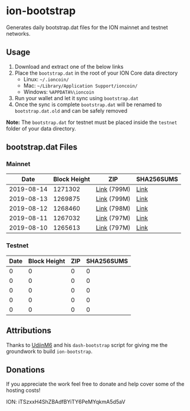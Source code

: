 # ion-bootstrap

Generates daily bootstrap.dat files for the ION mainnet and testnet networks.

## Usage

1. Download and extract one of the below links
2. Place the `bootstrap.dat` in the root of your ION Core data directory
    - Linux: `~/.ioncoin/`
    - Mac: `~/Library/Application Support/ioncoin/`
    - Windows: `%APPDATA%\ioncoin`
3. Run your wallet and let it sync using `bootstrap.dat`
4. Once the sync is complete `bootstrap.dat` will be renamed to `bootstrap.dat.old` and can be safely removed

**Note:** The `bootstrap.dat` for testnet must be placed inside the `testnet` folder of your data directory.

## bootstrap.dat Files

### Mainnet

|    Date    | Block Height | ZIP | SHA256SUMS |
| ---------- | ------------ | --- | ---------- |
| 2019-08-14 | 1271302 | [Link](https://s3-ap-southeast-2.amazonaws.com/ion-bootstrap/mainnet/2019-08-14/bootstrap.dat.zip) (799M) | [Link](https://s3-ap-southeast-2.amazonaws.com/ion-bootstrap/mainnet/2019-08-14/SHA256SUMS) |
| 2019-08-13 | 1269875 | [Link](https://s3-ap-southeast-2.amazonaws.com/ion-bootstrap/mainnet/2019-08-13/bootstrap.dat.zip) (799M) | [Link](https://s3-ap-southeast-2.amazonaws.com/ion-bootstrap/mainnet/2019-08-13/SHA256SUMS) |
| 2019-08-12 | 1268460 | [Link](https://s3-ap-southeast-2.amazonaws.com/ion-bootstrap/mainnet/2019-08-12/bootstrap.dat.zip) (798M) | [Link](https://s3-ap-southeast-2.amazonaws.com/ion-bootstrap/mainnet/2019-08-12/SHA256SUMS) |
| 2019-08-11 | 1267032 | [Link](https://s3-ap-southeast-2.amazonaws.com/ion-bootstrap/mainnet/2019-08-11/bootstrap.dat.zip) (797M) | [Link](https://s3-ap-southeast-2.amazonaws.com/ion-bootstrap/mainnet/2019-08-11/SHA256SUMS) |
| 2019-08-10 | 1265613 | [Link](https://s3-ap-southeast-2.amazonaws.com/ion-bootstrap/mainnet/2019-08-10/bootstrap.dat.zip) (797M) | [Link](https://s3-ap-southeast-2.amazonaws.com/ion-bootstrap/mainnet/2019-08-10/SHA256SUMS) |

### Testnet

|    Date    | Block Height | ZIP | SHA256SUMS |
| ---------- | ------------ | --- | ---------- |
| 0 | 0 | 0 | 0 |
| 0 | 0 | 0 | 0 |
| 0 | 0 | 0 | 0 |
| 0 | 0 | 0 | 0 |
| 0 | 0 | 0 | 0 |

## Attributions

Thanks to [UdjinM6](https://github.com/UdjinM6) and his `dash-bootstrap` script
for giving me the groundwork to build `ion-bootstrap`.

## Donations

If you appreciate the work feel free to donate and help cover some of the
hosting costs!

ION: iTSzxxH4ShZBAdfBYiTY6PeMYqkmA5d5aV
